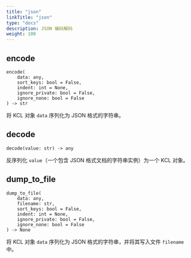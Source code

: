 ```yaml
---
title: "json"
linkTitle: "json"
type: "docs"
description: JSON 编码解码
weight: 100
---
```


## encode

```
encode(
    data: any,
    sort_keys: bool = False,
    indent: int = None,
    ignore_private: bool = False,
    ignore_none: bool = False
) -> str
```

将 KCL 对象 `data` 序列化为 JSON 格式的字符串。

## decode

`decode(value: str) -> any`

反序列化 `value`（一个包含 JSON 格式文档的字符串实例）为一个 KCL 对象。

## dump_to_file

```
dump_to_file(
    data: any,
    filename: str,
    sort_keys: bool = False,
    indent: int = None,
    ignore_private: bool = False,
    ignore_none: bool = False
) -> None
```

将 KCL 对象 `data` 序列化为 JSON 格式的字符串，并将其写入文件 `filename` 中。
